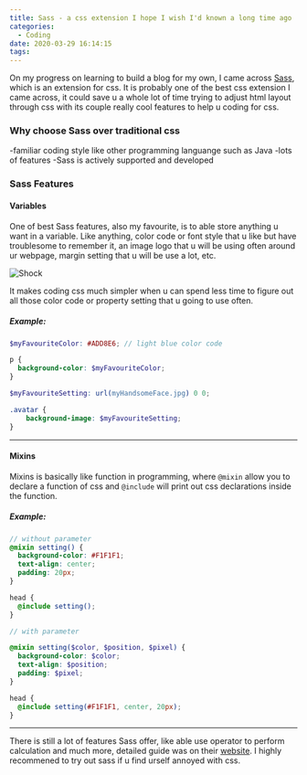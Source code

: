 ```yaml
---
title: Sass - a css extension I hope I wish I'd known a long time ago
categories:
  - Coding
date: 2020-03-29 16:14:15
tags:
---
```



On my progress on learning to build a blog for my own, I came across [Sass](https://sass-lang.com/), which is an extension for css. It is probably one of the best css extension I came across, it could save u a whole lot of time trying to adjust html layout through css with its couple really cool features to help u coding for css.

### Why choose Sass over traditional css

-familiar coding style like other programming languange such as Java
-lots of features
-Sass is actively supported and developed

### Sass Features 

#### Variables

One of best Sass features, also my favourite, is to able store anything u want in a variable. Like anything, color code or font style that u like but have troublesome to remember it, an image logo that u will be using often around ur webpage, margin setting that u will be use a lot, etc.

![Shock](https://media.giphy.com/media/5VKbvrjxpVJCM/giphy.gif)

It makes coding css much simpler when u can spend less time to figure out all those color code or property setting that u going to use often.

##### Example:

``` scss
$myFavouriteColor: #ADD8E6; // light blue color code

p {
  background-color: $myFavouriteColor;
}

$myFavouriteSetting: url(myHandsomeFace.jpg) 0 0;

.avatar {
    background-image: $myFavouriteSetting;
}

```
___

#### Mixins

Mixins is basically like function in programming, where <code>@mixin</code> allow you to declare a function of css and <code>@include</code> will print out css declarations inside the function.

##### Example:

``` scss
// without parameter
@mixin setting() {
  background-color: #F1F1F1;
  text-align: center;
  padding: 20px;
}

head {
  @include setting();
}

// with parameter

@mixin setting($color, $position, $pixel) {
  background-color: $color;
  text-align: $position;
  padding: $pixel;
}

head {
  @include setting(#F1F1F1, center, 20px);
}

```

___

There is still a lot of features Sass offer, like able use operator to perform calculation and much more, detailed guide was on their [website](https://sass-lang.com/guide). I highly recommened to try out sass if u find urself annoyed with css.